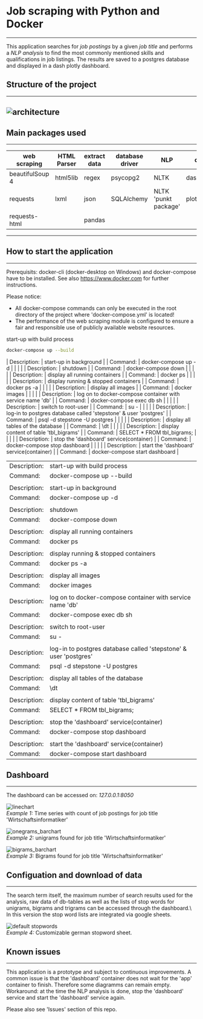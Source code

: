 # **Job scraping with Python and Docker**
---
This application searches for *job postings* by a given *job title* and performs a *NLP analysis* to find the most commonly mentioned skills and qualifications in job listings. The results are saved to a postgres database and displayed in a dash plotly dashboard.


## Structure of the project
---
![architecture](markupObj/architecture.png)
---
## Main packages used
---
| **web scraping** | **HTML Parser** | **extract data** | **database driver** | **NLP**              | **dashboard**     |
|------------------|-----------------|------------------|---------------------|----------------------|-------------------|
| beautifulSoup 4  | html5lib        | regex            | psycopg2            | NLTK                 | dash              |
| requests         | lxml            | json             | SQLAlchemy          | NLTK 'punkt package' | plotly.graph_objs |
| requests-html    |                 | pandas           |                     |                      |                   |

---
## How to start the application
---
Prerequisits: docker-cli (docker-desktop on Windows) and docker-compose have to be installed. See also https://www.docker.com for further instructions.

Please notice:
- All docker-compose commands can only be executed in the root directory of the project where 'docker-compose.yml' is located!
- The performance of the web scraping module is configured to ensure a fair and responsible use of publicly available website resources.


start-up with build process
```bash
docker-compose up --build
```

| Description: | start-up in background                                            |
| Command:     | docker-compose up -d                                              |
|              |                                                                   |
| Description: |  shutdown                                                         |
| Command:     | docker-compose down                                               |
|              |                                                                   |
| Description: |  display all running containers                                   |
| Command:     | docker ps                                                         |
|              |                                                                   |
| Description: |  display running & stopped containers                             |
| Command:     | docker ps -a                                                      |
|              |                                                                   |
| Description: |  display all images                                               |
| Command:     | docker images                                                     |
|              |                                                                   |
| Description: |  log on to docker-compose container with service name 'db'        |
| Command:     | docker-compose exec db sh                                         |
|              |                                                                   |
| Description: |  switch to root-user                                              |
| Command:     | su -                                                              |
|              |                                                                   |
| Description: |  log-in to postgres database called 'stepstone' & user 'postgres' |
| Command:     | psql -d stepstone -U postgres                                     |
|              |                                                                   |
| Description: |  display all tables of the database                               |
| Command:     | \dt                                                               |
|              |                                                                   |
| Description: |  display content of table 'tbl_bigrams'                           |
| Command:     | SELECT * FROM tbl_bigrams;                                        |
|              |                                                                   |
| Description: |  stop the 'dashboard' service(container)                          |
| Command:     | docker-compose stop dashboard                                     |
|              |                                                                   |
| Description: |  start the 'dashboard' service(container)                         |
| Command:     | docker-compose start dashboard                                    |

|              |                                                                   |
|--------------|-------------------------------------------------------------------|
| Description: |  start-up with build process                                      |
| Command:     | docker-compose up --build                                         |
|              |                                                                   |
| Description: | start-up in background                                            |
| Command:     | docker-compose up -d                                              |
|              |                                                                   |
| Description: |  shutdown                                                         |
| Command:     | docker-compose down                                               |
|              |                                                                   |
| Description: |  display all running containers                                   |
| Command:     | docker ps                                                         |
|              |                                                                   |
| Description: |  display running & stopped containers                             |
| Command:     | docker ps -a                                                      |
|              |                                                                   |
| Description: |  display all images                                               |
| Command:     | docker images                                                     |
|              |                                                                   |
| Description: |  log on to docker-compose container with service name 'db'        |
| Command:     | docker-compose exec db sh                                         |
|              |                                                                   |
| Description: |  switch to root-user                                              |
| Command:     | su -                                                              |
|              |                                                                   |
| Description: |  log-in to postgres database called 'stepstone' & user 'postgres' |
| Command:     | psql -d stepstone -U postgres                                     |
|              |                                                                   |
| Description: |  display all tables of the database                               |
| Command:     | \dt                                                               |
|              |                                                                   |
| Description: |  display content of table 'tbl_bigrams'                           |
| Command:     | SELECT * FROM tbl_bigrams;                                        |
|              |                                                                   |
| Description: |  stop the 'dashboard' service(container)                          |
| Command:     | docker-compose stop dashboard                                     |
|              |                                                                   |
| Description: |  start the 'dashboard' service(container)                         |
| Command:     | docker-compose start dashboard                                    |

## Dashboard
---
The dashboard can be accessed on:
*127.0.0.1:8050*


![linechart](markupObj/linechart.png)\
*Example 1:* Time series with count of job postings for job title 'Wirtschaftsinformatiker' 

![onegrams_barchart](markupObj/barchart_onegrams.png)\
*Example 2:* unigrams found for job title 'Wirtschaftsinformatiker' 

![bigrams_barchart](markupObj/bigrams_barchart.png)\
*Example 3:* Bigrams found for job title 'Wirtschaftsinformatiker'

## Configuation and download of data
---
The search term itself, the maximum number of search results used for the analysis, raw data of db-tables as well as the lists of stop words for unigrams, bigrams and trigrams can be accessed through the dashboard.\ 
In this version the stop word lists are integrated via google sheets.

![default stopwords](markupObj/default_german_stopwords.png)\
*Example 4:* Customizable german stopword sheet.

## Known issues
---
This application is a prototype and subject to continuous improvements.
A common issue is that the 'dashboard' container does not wait for the 'app' container to finish. Therefore some diagramms can remain empty.
Workaround: at the time the NLP analysis is done, stop the 'dashboard' service and start the 'dashboard' service again. 

Please also see 'Issues' section of this repo. 

